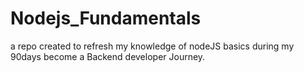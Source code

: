 # Nodejs_Fundamentals
a repo created to refresh my knowledge of nodeJS basics  during my 90days become a Backend developer Journey.

